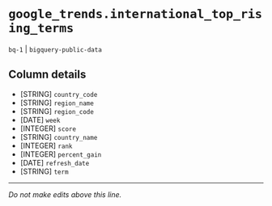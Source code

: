 # `google_trends.international_top_rising_terms`
`bq-1` | `bigquery-public-data`

## Column details
* [STRING]    `country_code`
* [STRING]    `region_name`
* [STRING]    `region_code`
* [DATE]      `week`
* [INTEGER]   `score`
* [STRING]    `country_name`
* [INTEGER]   `rank`
* [INTEGER]   `percent_gain`
* [DATE]      `refresh_date`
* [STRING]    `term`

-------------------------------------------------------------------------------
*Do not make edits above this line.*
